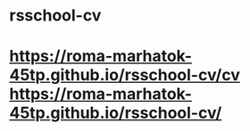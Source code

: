 # rsschool-cv
# https://roma-marhatok-45tp.github.io/rsschool-cv/cv https://roma-marhatok-45tp.github.io/rsschool-cv/
